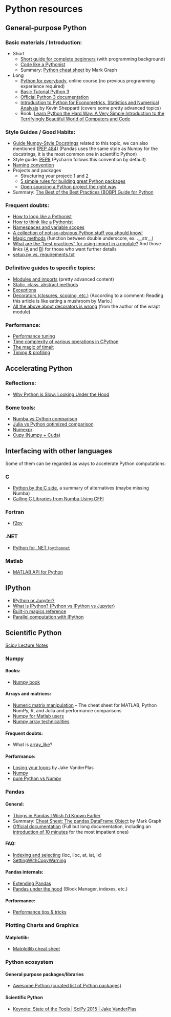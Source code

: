 # Python resources
## General-purpose Python
### Basic materials / Introduction:
- Short
  - [Short guide for complete beginners](https://learnxinyminutes.com/docs/python3/) (with programming background)
  - [Code like a Pythonist](http://python.net/~goodger/projects/pycon/2007/idiomatic/)
  - Summary: [Python cheat sheet](https://drive.google.com/file/d/0ByIrJAE4KMTtWGZmQXBPai1NQWM/view) by Mark Graph
- Long
  - [Python for everybody](https://www.py4e.com/lessons), online course (no previous programming experience required)
  - [Basic Tutorial Python 3](http://www.python-course.eu/python3_course.php)
  - [Official Python 3 documentation](https://docs.python.org/3/)
  - [Introduction to Python for Econometrics, Statistics and Numerical Analysis](https://www.kevinsheppard.com/Python_for_Econometrics) by Kevin Sheppard (covers some pretty advanced topics)
  - Book: [Learn Python the Hard Way: A Very Simple Introduction to the Terrifyingly Beautiful World of Computers and Code](https://books.google.es/books/about/Learn_Python_the_Hard_Way.html?id=xUtsAQAAQBAJ)

### Style Guides / Good Habits:
- [Guide Numpy-Style Docstrings](http://sphinxcontrib-napoleon.readthedocs.io/en/latest/example_numpy.html) related to this topic, we can also mentioned ([PEP 484](https://www.python.org/dev/peps/pep-0484/)) (Pandas uses the same style as Numpy for the docstrings, it is the most common one in scientific Python)
- Style guide: [PEP8](https://www.python.org/dev/peps/pep-0008/) (Pycharm follows this convention by default)
- [Naming convention](http://visualgit.readthedocs.io/en/latest/pages/naming_convention.html)
- Projects and packages
  - Structuring your project: [1](http://docs.python-guide.org/en/latest/writing/structure/) and [2](http://python-packaging.readthedocs.io/en/latest/minimal.html)
  - [5 simple rules for building great Python packages](https://pythontips.com/2013/09/16/5-simple-rules-for-building-great-python-packages/)
  - [Open sourcing a Python project the right way](https://jeffknupp.com/blog/2013/08/16/open-sourcing-a-python-project-the-right-way/)
- Summary: [The Best of the Best Practices (BOBP) Guide for Python](https://gist.github.com/sloria/7001839)

### Frequent doubts:
- [How to loop like a Pythonist](http://treyhunner.com/2016/04/how-to-loop-with-indexes-in-python/)
- [How to think like a Pythonist](http://python.net/crew/mwh/hacks/objectthink.html#question)
- [Namespaces and variable scopes](http://nbviewer.jupyter.org/github/rasbt/python_reference/blob/master/tutorials/scope_resolution_legb_rule.ipynb)
- [A collection of not-so-obvious Python stuff you should know!](http://nbviewer.jupyter.org/github/rasbt/python_reference/blob/master/tutorials/not_so_obvious_python_stuff.ipynb)
- [Magic methods](https://github.com/RafeKettler/magicmethods/blob/master/magicmethods.markdown) (function between double underscore, ex: .\_\_str\_\_)
- [What are the “best practices” for using import in a module?](https://docs.python.org/3/faq/programming.html#what-are-the-best-practices-for-using-import-in-a-module) And those links ([A](http://softwareengineering.stackexchange.com/questions/187403/import-module-vs-from-module-import-function/187471) and [B](http://effbot.org/zone/import-confusion.htm)) for those who want further details
- [setup.py vs. requirements.txt](https://caremad.io/posts/2013/07/setup-vs-requirement/)

### Definitive guides to specific topics:
- [Modules and imports](https://pymotw.com/3/sys/imports.html) (pretty advanced content)
- [Static, class, abstract methods](https://julien.danjou.info/blog/2013/guide-python-static-class-abstract-methods)
- [Exceptions](https://julien.danjou.info/blog/2016/python-exceptions-guide)
- [Decorators (closures, scoping, etc.)](http://simeonfranklin.com/blog/2012/jul/1/python-decorators-in-12-steps/) (According to a comment: Reading this article is like eating a mushroom by Mario.)
- [All the above about decorators is wrong](https://github.com/GrahamDumpleton/wrapt/tree/develop/blog) (from the author of the wrapt module)

### Performance:
- [Performance tuning](http://blog.explainmydata.com/2012/07/expensive-lessons-in-python-performance.html)
- [Time complexity of various operations in CPython](https://wiki.python.org/moin/TimeComplexity)
- [The magic of timeit](https://ipython.org/ipython-doc/3/interactive/magics.html#magic-timeit)
- [Timing & profiling](http://pynash.org/2013/03/06/timing-and-profiling/)

## Accelerating Python

### Reflections:
- [Why Python is Slow: Looking Under the Hood](https://jakevdp.github.io/blog/2014/05/09/why-python-is-slow/)

### Some tools:
- [Numba vs Cython comparison](http://jakevdp.github.io/blog/2012/08/24/numba-vs-cython/)
- [Julia vs Python optimized comparison](https://www.ibm.com/developerworks/community/blogs/jfp/entry/Python_Meets_Julia_Micro_Performance?lang=en)
- [Numexpr](https://github.com/pydata/numexpr)
- [Cupy (Numpy + Cuda)](https://github.com/cupy/cupy)

## Interfacing with other languages
Some of them can be regarded as ways to accelerate Python computations:

### C
- [Python by the C side](https://www.paypal-engineering.com/2016/09/22/python-by-the-c-side/), a summary of alternatives (maybe missing Numba)
- [Calling C Libraries from Numba Using CFFI](http://nbviewer.jupyter.org/github/synapticarbors/rmath-cffi-example/blob/master/rmath-cffi-example.ipynb)

### Fortran
- [f2py](https://docs.scipy.org/doc/numpy/f2py/)

### .NET
- [Python for .NET (`pythonnet`](https://pythonnet.github.io/)

### Matlab
- [MATLAB API for Python](https://es.mathworks.com/help/matlab/matlab-engine-for-python.html)

## IPython
- [IPython or Jupyter?](https://www.datacamp.com/community/blog/ipython-jupyter#gs.gMegJxs)
- [What is IPython? (Python vs IPython vs Jupyter)](https://plot.ly/python/ipython-vs-python/)
- [Built-in magics reference](https://ipython.org/ipython-doc/3/interactive/magics.html)
- [Parallel computation with IPython](http://ipyparallel.readthedocs.io/en/stable/index.html)

## Scientific Python
[Scipy Lecture Notes](http://www.scipy-lectures.org/index.html)

### Numpy

#### Books:

- [Numpy book](https://docs.google.com/viewerng/viewer?url=http://templatelab.com/wp-content/uploads/2015/09/numpybook.pdf)

#### Arrays and matrices:

- [Numeric matrix manipulation](http://sebastianraschka.com/Articles/2014_matrix_cheatsheet.html) – The cheat sheet for MATLAB, Python NumPy, R, and Julia and performance comparisons
- [Numpy for Matlab users](https://docs.scipy.org/doc/numpy-dev/user/numpy-for-matlab-users.html)
- [Numpy array technicalities](https://www.johndcook.com//numpy_intro.pdf)

#### Frequent doubts:

- What is [array_like](http://stackoverflow.com/questions/8216975/terminology-python-and-numpy-iterable-versus-array-like)?

#### Performance:
- [Losing your loops](https://speakerdeck.com/jakevdp/losing-your-loops-fast-numerical-computing-with-numpy-pycon-2015) by Jake VanderPlas
- [Numpy](http://ipython-books.github.io/featured-01/)
- [pure Python vs Numpy](http://scipy.github.io/old-wiki/pages/PerformanceTips)

### Pandas

#### General:

- [Things in Pandas I Wish I'd Known Earlier](http://nbviewer.jupyter.org/github/rasbt/python_reference/blob/master/tutorials/things_in_pandas.ipynb)
- Summary: [Cheat Sheet: The pandas DataFrame Object](https://drive.google.com/file/d/0ByIrJAE4KMTtTUtiVExiUGVkRkE/view?pref=2&pli=1) by Mark Graph
- [Official documentation](http://pandas.pydata.org/pandas-docs/stable/) (Full but long documentation, including an [introduction of 10 minutes](http://pandas.pydata.org/pandas-docs/stable/10min.html) for the most impatient ones)

#### FAQ:

- [Indexing and selecting](http://pyciencia.blogspot.com.es/2015/05/obtener-y-filtrar-datos-de-un-dataframe.html) (loc, iloc, at, iat, ix)
- [SettingWithCopyWarning](https://www.dataquest.io/blog/settingwithcopywarning/)

#### Pandas internals:

- [Extending Pandas](http://pandas.pydata.org/pandas-docs/stable/internals.html)
- [Pandas under the hood](http://www.jeffreytratner.com/slides/pandas-under-the-hood-pydata-seattle-2015.pdf) (Block Manager, indexes, etc.)

#### Performance:

- [Performance tips & tricks](https://github.com/jreback/PandasTalks/tree/master/performance/may_2016)

### Plotting Charts and Graphics

#### Matplotlib:

- [Matplotlib cheat sheet](https://drive.google.com/file/d/0ByIrJAE4KMTtT1FqTzdOekg2RUU/view)

### Python ecosystem

#### General purpose packages/libraries

- [Awesome Python (curated list of Python packages)](https://github.com/uhub/awesome-python)

#### Scientific Python

- [Keynote: State of the Tools | SciPy 2015 | Jake VanderPlas](https://www.youtube.com/watch?v=5GlNDD7qbP4)
